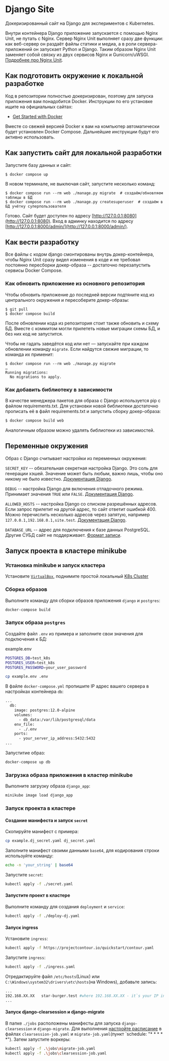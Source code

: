 # Django Site

Докеризированный сайт на Django для экспериментов с Kubernetes.

Внутри контейнера Django приложение запускается с помощью Nginx Unit, не путать с Nginx. Сервер Nginx Unit выполняет сразу две функции: как веб-сервер он раздаёт файлы статики и медиа, а в роли сервера-приложений он запускает Python и Django. Таким образом Nginx Unit заменяет собой связку из двух сервисов Nginx и Gunicorn/uWSGI. [Подробнее про Nginx Unit](https://unit.nginx.org/).

## Как подготовить окружение к локальной разработке

Код в репозитории полностью докеризирован, поэтому для запуска приложения вам понадобится Docker. Инструкции по его установке ищите на официальных сайтах:

- [Get Started with Docker](https://www.docker.com/get-started/)

Вместе со свежей версией Docker к вам на компьютер автоматически будет установлен Docker Compose. Дальнейшие инструкции будут его активно использовать.

## Как запустить сайт для локальной разработки

Запустите базу данных и сайт:

```shell
$ docker compose up
```

В новом терминале, не выключая сайт, запустите несколько команд:

```shell
$ docker compose run --rm web ./manage.py migrate  # создаём/обновляем таблицы в БД
$ docker compose run --rm web ./manage.py createsuperuser  # создаём в БД учётку суперпользователя
```

Готово. Сайт будет доступен по адресу [http://127.0.0.1:8080](http://127.0.0.1:8080). Вход в админку находится по адресу [http://127.0.0.1:8000/admin/](http://127.0.0.1:8000/admin/).

## Как вести разработку

Все файлы с кодом django смонтированы внутрь докер-контейнера, чтобы Nginx Unit сразу видел изменения в коде и не требовал постоянно пересборки докер-образа -- достаточно перезапустить сервисы Docker Compose.

### Как обновить приложение из основного репозитория

Чтобы обновить приложение до последней версии подтяните код из центрального окружения и пересоберите докер-образы:

``` shell
$ git pull
$ docker compose build
```

После обновлении кода из репозитория стоит также обновить и схему БД. Вместе с коммитом могли прилететь новые миграции схемы БД, и без них код не запустится.

Чтобы не гадать заведётся код или нет — запускайте при каждом обновлении команду `migrate`. Если найдутся свежие миграции, то команда их применит:

```shell
$ docker compose run --rm web ./manage.py migrate
…
Running migrations:
  No migrations to apply.
```

### Как добавить библиотеку в зависимости

В качестве менеджера пакетов для образа с Django используется pip с файлом requirements.txt. Для установки новой библиотеки достаточно прописать её в файл requirements.txt и запустить сборку докер-образа:

```sh
$ docker compose build web
```

Аналогичным образом можно удалять библиотеки из зависимостей.

<a name="env-variables"></a>

## Переменные окружения

Образ с Django считывает настройки из переменных окружения:

`SECRET_KEY` -- обязательная секретная настройка Django. Это соль для генерации хэшей. Значение может быть любым, важно лишь, чтобы оно никому не было известно. [Документация Django](https://docs.djangoproject.com/en/3.2/ref/settings/#secret-key).

`DEBUG` -- настройка Django для включения отладочного режима. Принимает значения `TRUE` или `FALSE`. [Документация Django](https://docs.djangoproject.com/en/3.2/ref/settings/#std:setting-DEBUG).

`ALLOWED_HOSTS` -- настройка Django со списком разрешённых адресов. Если запрос прилетит на другой адрес, то сайт ответит ошибкой 400. Можно перечислить несколько адресов через запятую, например `127.0.0.1,192.168.0.1,site.test`. [Документация Django](https://docs.djangoproject.com/en/3.2/ref/settings/#allowed-hosts).

`DATABASE_URL` -- адрес для подключения к базе данных PostgreSQL. Другие СУБД сайт не поддерживает. [Формат записи](https://github.com/jacobian/dj-database-url#url-schema).

## Запуск проекта в кластере minikube

### Установка minikube и запуск кластера

Установите [`VirtualBox`](https://www.virtualbox.org/), поднимите простой локальный [K8s Cluster](https://www.youtube.com/watch?v=WAIrMmCQ3hE&list=PLg5SS_4L6LYvN1RqaVesof8KAf-02fJSi&index=2)

### Сборка образов

Выполните командy для сборки образов приложения `django` и `postgres`:

```bash
docker-compose build
```

### Запуск образа `postgres`

Создайте файл `.env` из примера и заполните свои значения для подключения к БД:

example.env
```bash
POSTGRES_DB=test_k8s
POSTGRES_USER=test_k8s
POSTGRES_PASSWORD=your_user_password
```

```bash
cp example.env .env
```

В файле `docker-compose.yml` пропишите IP адрес вашего сервера в настройках контейнера `db`:

```bash
...
  db:
    image: postgres:12.0-alpine
    volumes:
      - db_data:/var/lib/postgresql/data
    env_file:
      - ./.env
    ports:
      - your_server_ip_address:5432:5432
...
```

Запуститие образ:

```bash
docker-compose up db
```

### Загрузка образа приложения в кластер minikube

Выполните загрузку образа `django_app`:

```bash
minikube image load django_app
```

### Запуск проекта в кластере

#### Создание манифеста и запуск `secret`

Скопируйте манифест с примера:

```bash
cp example.dj_secret.yaml dj_secret.yaml
```

Заполните манифест своими данными `base64`, для кодирования строки используйте команду:

```bash
echo -n 'your_string' | base64
```

Запустите `secret`:

```bash
kubectl apply -f ./secret.yaml
```

#### Запустите проект в кластере

Выполните команду для создания `deployment` и `service`:

```bash
kubectl apply -f ./deploy-dj.yaml
```

#### Запуск ingress

Установите `ingress`:

```bash
kubectl apply -f https://projectcontour.io/quickstart/contour.yaml
```

Запустите `ingress`:

```bash
kubectl apply -f ./ingress.yaml
```

Отредактируйте файл `/etc/hosts`(Linux) или `C:\Windows\system32\drivers\etc\hosts`(на Windows), добавьте запись:

```bash
...
192.168.XX.XX	star-burger.test #where 192.168.XX.XX - it`s your IP in local network
...
```

#### Запуск django-clearsession и django-migrate

В папке `./jobs` расположены манифесты для запуска `django-clearsession` и `django-migrate`.
Для выполнения [настройте расписание](https://cloud.google.com/scheduler/docs/configuring/cron-job-schedules) в файлах `clearsession-job.yaml` и `migrate-job.yaml`(пункт `schedule: "* * * * *"). Затем запустите воркеры:

```bash
kubectl apply -f .\jobs\migrate-job.yaml
kubectl apply -f .\jobs\clearsession-job.yaml
```
